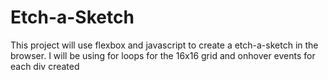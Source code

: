 # Etch-a-Sketch
This project will use flexbox and javascript to create a etch-a-sketch in the browser.
I will be using for loops for the 16x16 grid and onhover events for each div created